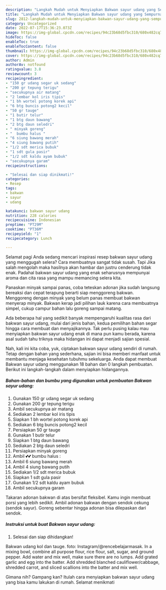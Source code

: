 ```yaml
---
description: "Langkah Mudah untuk Menyiapkan Bakwan sayur udang yang Sempurna, Buat Buka Puasa Menggugah Selera"
title: "Langkah Mudah untuk Menyiapkan Bakwan sayur udang yang Sempurna, Buat Buka Puasa Menggugah Selera"
slug: 2812-langkah-mudah-untuk-menyiapkan-bakwan-sayur-udang-yang-sempurna-buat-buka-puasa-menggugah-selera
category: Uncategorized
date: 2022-07-17T15:36:23.073Z
image: https://img-global.cpcdn.com/recipes/94c23b68d5fbc310/680x482cq70/bakwan-sayur-udang-foto-resep-utama.jpg
hideToc: false
enableToc: true
enableTocContent: false
thumbnail: https://img-global.cpcdn.com/recipes/94c23b68d5fbc310/680x482cq70/bakwan-sayur-udang-foto-resep-utama.jpg
cover: https://img-global.cpcdn.com/recipes/94c23b68d5fbc310/680x482cq70/bakwan-sayur-udang-foto-resep-utama.jpg
author: Admin
authorAv: notfound
ratingvalue: 3.8
reviewcount: 3
recipeingredient:
- "150 gr udang segar uk sedang"
- "200 gr tepung terigu"
- "secukupnya air matang"
- "2 lembar kol iris tipis"
- "1 bh wortel potong korek api"
- "6 btg buncis potong2 kecil"
- "50 gr tauge"
- "1 butir telur"
- "1 btg daun bawang"
- "2 btg daun seledri"
- " minyak goreng"
- "  bumbu halus "
- "6 siung bawang merah"
- "4 siung bawang putih"
- "1/2 sdt merica bubuk"
- "1 sdt gula pasir"
- "1/2 sdt kaldu ayam bubuk"
- "secukupnya garam"
recipeinstructions:

- "Selesai dan siap dinikmati!"
categories:
- Resep
tags:
- bakwan
- sayur
- udang

katakunci: bakwan sayur udang 
nutrition: 228 calories
recipecuisine: Indonesian
preptime: "PT29M"
cooktime: "PT36M"
recipeyield: "1"
recipecategory: Lunch

---
```



Selamat pagi Anda sedang mencari inspirasi resep bakwan sayur udang yang menggugah selera? Cara membuatnya sangat tidak susah. Tapi Jika salah mengolah maka hasilnya akan hambar dan justru cenderung tidak enak. Padahal bakwan sayur udang yang enak seharusnya mempunyai aroma dan cita rasa yang mampu memancing selera kita.


Panaskan minyak sampai panas, coba teteskan adonan jika sudah langsung bereaksi dan cepat terapung berarti siap menggoreng bakwan. Menggoreng dengan minyak yang belum panas membuat bakwan menyerap minyak. Bakwan kerap jadi pilihan lauk karena cara membuatnya simpel, cukup campur bahan lalu goreng sampai matang.

Ada beberapa hal yang sedikit banyak mempengaruhi kualitas rasa dari bakwan sayur udang, mulai dari jenis bahan, kedua pemilihan bahan segar hingga cara membuat dan menyajikannya. Tak perlu pusing kalau mau menyiapkan bakwan sayur udang enak di mana pun kamu berada, karena asal sudah tahu triknya maka hidangan ini dapat menjadi sajian spesial.


Nah, kali ini kita coba, yuk, ciptakan bakwan sayur udang sendiri di rumah. Tetap dengan bahan yang sederhana, sajian ini bisa memberi manfaat untuk membantu menjaga kesehatan tubuhmu sekeluarga. Anda dapat membuat Bakwan sayur udang menggunakan 18 bahan dan 0 langkah pembuatan. Berikut ini langkah-langkah dalam menyiapkan hidangannya.

<!--inarticleads1-->

##### Bahan-bahan dan bumbu yang digunakan untuk pembuatan Bakwan sayur udang:

1. Gunakan 150 gr udang segar uk sedang
1. Gunakan 200 gr tepung terigu
1. Ambil secukupnya air matang
1. Sediakan 2 lembar kol iris tipis
1. Siapkan 1 bh wortel potong korek api
1. Sediakan 6 btg buncis potong2 kecil
1. Persiapkan 50 gr tauge
1. Gunakan 1 butir telur
1. Siapkan 1 btg daun bawang
1. Sediakan 2 btg daun seledri
1. Persiapkan  minyak goreng
1. Ambil  💕💕 bumbu halus :
1. Ambil 6 siung bawang merah
1. Ambil 4 siung bawang putih
1. Sediakan 1/2 sdt merica bubuk
1. Siapkan 1 sdt gula pasir
1. Gunakan 1/2 sdt kaldu ayam bubuk
1. Ambil secukupnya garam


Takaran adonan bakwan di atas bersifat fleksibel. Kamu ingin membuat porsi yang lebih sedikit. Ambil adonan bakwan dengan sendok cekung (sendok sayur). Goreng sebentar hingga adonan bisa dilepaskan dari sendok. 

<!--inarticleads2-->

##### Instruksi untuk buat Bakwan sayur udang:


1. Selesai dan siap dihidangkan!

Bakwan udang kol dan tauge. foto: Instagram/@rencebelajarmasak. In a mixing bowl, combine all purpose flour, rice flour, salt, sugar, and ground pepper. Add water and mix well, make sure there are no lumps. Add grated garlic and egg into the batter. Add shredded blanched cauliflower/cabbage, shredded carrot, and sliced scallions into the batter and mix well. 

Gimana nih? Gampang kan? Itulah cara menyiapkan bakwan sayur udang yang bisa kamu lakukan di rumah. Selamat menikmati

